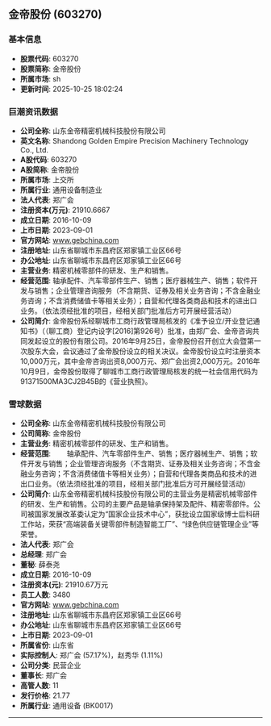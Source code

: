 ## 金帝股份 (603270)

### 基本信息

- **股票代码**: 603270
- **股票简称**: 金帝股份
- **所属市场**: sh
- **更新时间**: 2025-10-25 18:02:24

### 巨潮资讯数据

- **公司全称**: 山东金帝精密机械科技股份有限公司
- **英文名称**: Shandong Golden Empire Precision Machinery Technology Co., Ltd.
- **A股代码**: 603270
- **A股简称**: 金帝股份
- **所属市场**: 上交所
- **所属行业**: 通用设备制造业
- **法人代表**: 郑广会
- **注册资本(万元)**: 21910.6667
- **成立日期**: 2016-10-09
- **上市日期**: 2023-09-01
- **官方网站**: www.gebchina.com
- **注册地址**: 山东省聊城市东昌府区郑家镇工业区66号
- **办公地址**: 山东省聊城市东昌府区郑家镇工业区66号
- **主营业务**: 精密机械零部件的研发、生产和销售。
- **经营范围**: 轴承配件、汽车零部件生产、销售；医疗器械生产、销售；软件开发与销售；企业管理咨询服务（不含期货、证券及相关业务咨询；不含金融业务咨询；不含消费储值卡等相关业务）；自营和代理各类商品和技术的进出口业务。（依法须经批准的项目，经相关部门批准后方可开展经营活动）
- **公司简介**: 金帝股份系经聊城市工商行政管理局核发的《准予设立/开业登记通知书》（（聊工商）登记内设字[2016]第926号）批准，由郑广会、金帝咨询共同发起设立的股份有限公司。2016年9月25日，金帝股份召开创立大会暨第一次股东大会，会议通过了金帝股份设立的相关决议。金帝股份设立时注册资本10,000万元，其中金帝咨询出资8,000万元、郑广会出资2,000万元。2016年10月9日，金帝股份取得了聊城市工商行政管理局核发的统一社会信用代码为91371500MA3CJ2B45B的《营业执照》。

### 雪球数据

- **公司全称**: 山东金帝精密机械科技股份有限公司
- **公司简称**: 金帝股份
- **主营业务**: 精密机械零部件的研发、生产和销售。
- **经营范围**: 　　轴承配件、汽车零部件生产、销售；医疗器械生产、销售；软件开发与销售；企业管理咨询服务（不含期货、证券及相关业务咨询；不含金融业务咨询；不含消费储值卡等相关业务）；自营和代理各类商品和技术的进出口业务。（依法须经批准的项目，经相关部门批准后方可开展经营活动）
- **公司简介**: 山东金帝精密机械科技股份有限公司的主营业务是精密机械零部件的研发、生产和销售。公司的主要产品是轴承保持架及配件、精密零部件。公司被国家发展改革委认定为“国家企业技术中心”，获批设立国家级博士后科研工作站，荣获“高端装备关键零部件制造智能工厂”、“绿色供应链管理企业”等荣誉。
- **法人代表**: 郑广会
- **总经理**: 郑广会
- **董秘**: 薛泰尧
- **成立日期**: 2016-10-09
- **注册资本(元)**: 21910.67万元
- **员工人数**: 3480
- **官方网站**: www.gebchina.com
- **注册地址**: 山东省聊城市东昌府区郑家镇工业区66号
- **办公地址**: 山东省聊城市东昌府区郑家镇工业区66号
- **上市日期**: 2023-09-01
- **所属省份**: 山东省
- **实际控制人**: 郑广会 (57.17%)，赵秀华 (1.11%)
- **公司分类**: 民营企业
- **董事长**: 郑广会
- **高管人数**: 11
- **发行价格**: 21.77
- **所属行业**: 通用设备 (BK0017)

---